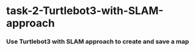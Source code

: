 # task-2-Turtlebot3-with-SLAM-approach

###  Use Turtlebot3 with SLAM approach to create and save a map
